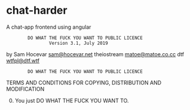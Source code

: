 # chat-harder
A chat-app frontend using angular

            DO WHAT THE FUCK YOU WANT TO PUBLIC LICENCE
                    Version 3.1, July 2019

 by Sam Hocevar <sam@hocevar.net>
    theiostream <matoe@matoe.co.cc>
    dtf         <wtfpl@dtf.wtf>

            DO WHAT THE FUCK YOU WANT TO PUBLIC LICENCE
   TERMS AND CONDITIONS FOR COPYING, DISTRIBUTION AND MODIFICATION

  0. You just DO WHAT THE FUCK YOU WANT TO.
